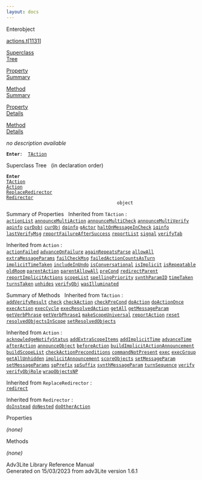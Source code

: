 ```yaml
---
layout: docs
---
```

<span class="title">Enter</span><span class="type">object</span>

[actions.t](../file/actions.t.html)\[[1131](../source/actions.t.html#1131)\]

[Superclass  
Tree](#_SuperClassTree_)

[Property  
Summary](#_PropSummary_)

[Method  
Summary](#_MethodSummary_)

[Property  
Details](#_Properties_)

[Method  
Details](#_Methods_)



*no description available*

**`Enter`**` :   `[`TAction`](../object/TAction.html)



<span id="_SuperClassTree_"></span>



<span class="hdln">Superclass Tree</span>   (in declaration order)



**`Enter`**  
[`TAction`](../object/TAction.html)  
[`Action`](../object/Action.html)  
[`ReplaceRedirector`](../object/ReplaceRedirector.html)  
[`Redirector`](../object/Redirector.html)  
`                                         object`  
<span id="_PropSummary_"></span>



<span class="hdln">Summary of Properties</span>  
Inherited from `TAction` :  
[`actionList`](../object/TAction.html#actionList) [`announceMultiAction`](../object/TAction.html#announceMultiAction) [`announceMultiCheck`](../object/TAction.html#announceMultiCheck) [`announceMultiVerify`](../object/TAction.html#announceMultiVerify) [`aqinfo`](../object/TAction.html#aqinfo) [`curDobj`](../object/TAction.html#curDobj) [`curObj`](../object/TAction.html#curObj) [`dqinfo`](../object/TAction.html#dqinfo) [`gActor`](../object/TAction.html#gActor) [`haltOnMessageInCheck`](../object/TAction.html#haltOnMessageInCheck) [`iqinfo`](../object/TAction.html#iqinfo) [`lastVerifyMsg`](../object/TAction.html#lastVerifyMsg) [`reportFailureAfterSuccess`](../object/TAction.html#reportFailureAfterSuccess) [`reportList`](../object/TAction.html#reportList) [`signal`](../object/TAction.html#signal) [`verifyTab`](../object/TAction.html#verifyTab)

Inherited from `Action` :  
[`actionFailed`](../object/Action.html#actionFailed) [`advanceOnFailure`](../object/Action.html#advanceOnFailure) [`againRepeatsParse`](../object/Action.html#againRepeatsParse) [`allowAll`](../object/Action.html#allowAll) [`extraMessageParams`](../object/Action.html#extraMessageParams) [`failCheckMsg`](../object/Action.html#failCheckMsg) [`failedActionCountsAsTurn`](../object/Action.html#failedActionCountsAsTurn) [`implicitTimeTaken`](../object/Action.html#implicitTimeTaken) [`includeInUndo`](../object/Action.html#includeInUndo) [`isConversational`](../object/Action.html#isConversational) [`isImplicit`](../object/Action.html#isImplicit) [`isRepeatable`](../object/Action.html#isRepeatable) [`oldRoom`](../object/Action.html#oldRoom) [`parentAction`](../object/Action.html#parentAction) [`parentAllowAll`](../object/Action.html#parentAllowAll) [`preCond`](../object/Action.html#preCond) [`redirectParent`](../object/Action.html#redirectParent) [`reportImplicitActions`](../object/Action.html#reportImplicitActions) [`scopeList`](../object/Action.html#scopeList) [`spellingPriority`](../object/Action.html#spellingPriority) [`synthParamID`](../object/Action.html#synthParamID) [`timeTaken`](../object/Action.html#timeTaken) [`turnsTaken`](../object/Action.html#turnsTaken) [`unhides`](../object/Action.html#unhides) [`verifyObj`](../object/Action.html#verifyObj) [`wasIlluminated`](../object/Action.html#wasIlluminated)
<span id="_MethodSummary_"></span>



<span class="hdln">Summary of Methods</span>  
Inherited from `TAction` :  
[`addVerifyResult`](../object/TAction.html#addVerifyResult) [`check`](../object/TAction.html#check) [`checkAction`](../object/TAction.html#checkAction) [`checkPreCond`](../object/TAction.html#checkPreCond) [`doAction`](../object/TAction.html#doAction) [`doActionOnce`](../object/TAction.html#doActionOnce) [`execAction`](../object/TAction.html#execAction) [`execCycle`](../object/TAction.html#execCycle) [`execResolvedAction`](../object/TAction.html#execResolvedAction) [`getAll`](../object/TAction.html#getAll) [`getMessageParam`](../object/TAction.html#getMessageParam) [`getVerbPhrase`](../object/TAction.html#getVerbPhrase) [`getVerbPhrase1`](../object/TAction.html#getVerbPhrase1) [`makeScopeUniversal`](../object/TAction.html#makeScopeUniversal) [`reportAction`](../object/TAction.html#reportAction) [`reset`](../object/TAction.html#reset) [`resolvedObjectsInScope`](../object/TAction.html#resolvedObjectsInScope) [`setResolvedObjects`](../object/TAction.html#setResolvedObjects)

Inherited from `Action` :  
[`acknowledgeNotifyStatus`](../object/Action.html#acknowledgeNotifyStatus) [`addExtraScopeItems`](../object/Action.html#addExtraScopeItems) [`addImplicitTime`](../object/Action.html#addImplicitTime) [`advanceTime`](../object/Action.html#advanceTime) [`afterAction`](../object/Action.html#afterAction) [`announceObject`](../object/Action.html#announceObject) [`beforeAction`](../object/Action.html#beforeAction) [`buildImplicitActionAnnouncement`](../object/Action.html#buildImplicitActionAnnouncement) [`buildScopeList`](../object/Action.html#buildScopeList) [`checkActionPreconditions`](../object/Action.html#checkActionPreconditions) [`commandNotPresent`](../object/Action.html#commandNotPresent) [`exec`](../object/Action.html#exec) [`execGroup`](../object/Action.html#execGroup) [`getAllUnhidden`](../object/Action.html#getAllUnhidden) [`implicitAnnouncement`](../object/Action.html#implicitAnnouncement) [`scoreObjects`](../object/Action.html#scoreObjects) [`setMessageParam`](../object/Action.html#setMessageParam) [`setMessageParams`](../object/Action.html#setMessageParams) [`spPrefix`](../object/Action.html#spPrefix) [`spSuffix`](../object/Action.html#spSuffix) [`synthMessageParam`](../object/Action.html#synthMessageParam) [`turnSequence`](../object/Action.html#turnSequence) [`verify`](../object/Action.html#verify) [`verifyObjRole`](../object/Action.html#verifyObjRole) [`wrapObjectsNP`](../object/Action.html#wrapObjectsNP)

Inherited from `ReplaceRedirector` :  
[`redirect`](../object/ReplaceRedirector.html#redirect)

Inherited from `Redirector` :  
[`doInstead`](../object/Redirector.html#doInstead) [`doNested`](../object/Redirector.html#doNested) [`doOtherAction`](../object/Redirector.html#doOtherAction)

<span id="_Properties_"></span>



<span class="hdln">Properties</span>  



*(none)* <span id="_Methods_"></span>



<span class="hdln">Methods</span>  



*(none)*



Adv3Lite Library Reference Manual  
Generated on 15/03/2023 from adv3Lite version 1.6.1


